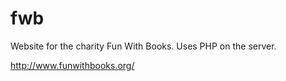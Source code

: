 fwb
===

Website for the charity Fun With Books.  Uses PHP on the server.

http://www.funwithbooks.org/
